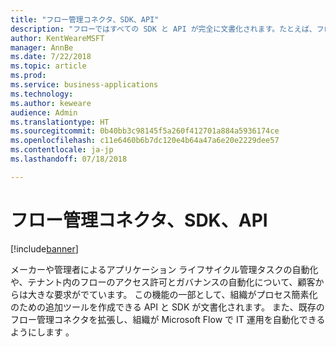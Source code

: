 ```yaml
---
title: "フロー管理コネクタ、SDK、API"
description: "フローではすべての SDK と API が完全に文書化されます。たとえば、フロー承認 iFrame をアプリケーションに埋め込む機能や、フローをプログラムで作成または削除する機能などです。"
author: KentWeareMSFT
manager: AnnBe
ms.date: 7/22/2018
ms.topic: article
ms.prod: 
ms.service: business-applications
ms.technology: 
ms.author: keweare
audience: Admin
ms.translationtype: HT
ms.sourcegitcommit: 0b40bb3c98145f5a260f412701a884a5936174ce
ms.openlocfilehash: c11e6460b6b7dc120e4b64a47a6e20e2229dee57
ms.contentlocale: ja-jp
ms.lasthandoff: 07/18/2018

---
```

# <a name="flow-management-connector-sdk-and-apis"></a>フロー管理コネクタ、SDK、API


[!include[banner](../../includes/banner.md)]

メーカーや管理者によるアプリケーション ライフサイクル管理タスクの自動化や、テナント内のフローのアクセス許可とガバナンスの自動化について、顧客からは大きな要求がでています。 この機能の一部として、組織がプロセス簡素化のための追加ツールを作成できる API と SDK が文書化されます。  また、既存のフロー管理コネクタを拡張し、組織が Microsoft Flow で IT 運用を自動化できるようにします 。

